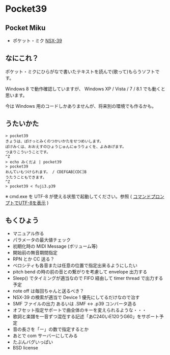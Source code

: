 Pocket39
========

Pocket Miku
-----------

* ポケット・ミク [NSX-39](http://otonanokagaku.net/nsx39/)

なにこれ？
----------

ポケット・ミクにひらがなで書いたテキストを読んで(歌って)もらうソフトです。

Windows 8 で動作確認していますが、 Windows XP / Vista / 7 / 8.1 でも動くと思います。

今は Windows 用のコードしかありませんが、将来別の環境でも作るかも。

うたいかた
----------

    > pocket39
    きょうは、ぽけっとみくのつかいかたをせつめいします。
    ぽけみくは、おおえすのひょうじゅんにゅうりょくを、よみあげます。
    つまりこういうことです。
    ^Z
    > echo みくだよ | pocket39
    > pocket39
    おんていもつけられます。 / CDEFGAB[CDC]B
    うたうこともできます。
    ^Z
    > pocket39 < fuji3.p39

※ cmd.exe を UTF-8 が使える状態で起動してください。参照 ( [コマンドプロンプトでUTF-8を表示](http://nazochu.blogspot.jp/2011/08/blog-post_26.html) )

もくひょう
----------

- マニュアル作る
- パラメータの最大値チェック
- 初期化時の MIDI Message (ボリューム等)
- 開始前の無音期間指定
- RPN とか CC 送る？
- ベロシティも各音または任意の位置で指定出来るようにしたい
- pitch bend の時の前の音との繋がりを考慮して envelope 出力する
- Sleep() でタイミングが適当なので FIFO 経由して timer thread で出力する予定
- note off は毎回ちゃんと送るべき？
- NSX-39 の検索が適当で Device 1 優先にしてるだけなので治す
- SMF ファイルの出力 あるいは .SMF <-> .p39 コンバータ造る
- オフセット指定サポートで曲全体のキーを変えられるような・・・
- 歌詞と楽譜を一音ずつ混在する記述「あC240いE120うG60」をサポート予定
- 音の長さを「ー」の数で指定するとか
- あとで com サーバーにしてみる
- たぶんバグいっぱい
- BSD license
